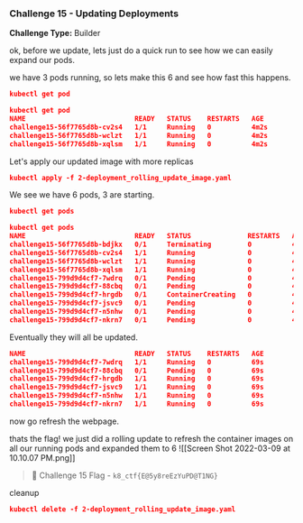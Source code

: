 ### Challenge 15 - Updating Deployments

**Challenge Type:** Builder

ok, before we update, lets just do a quick run to see how we can easily expand our pods.

we have 3 pods running, so lets make this 6 and see how fast this happens.

```json
kubectl get pod

```

```json
kubectl get pod
NAME                           READY   STATUS    RESTARTS   AGE
challenge15-56f7765d8b-cv2s4   1/1     Running   0          4m2s
challenge15-56f7765d8b-wclzt   1/1     Running   0          4m2s
challenge15-56f7765d8b-xqlsm   1/1     Running   0          4m2s
```

Let's apply our updated image with more replicas

```json
kubectl apply -f 2-deployment_rolling_update_image.yaml
```

We see we have 6 pods, 3 are starting.

```json
kubectl get pods
```

```json
kubectl get pods
NAME                           READY   STATUS              RESTARTS   AGE
challenge15-56f7765d8b-bdjkx   0/1     Terminating         0          4s
challenge15-56f7765d8b-cv2s4   1/1     Running             0          4m32s
challenge15-56f7765d8b-wclzt   1/1     Running             0          4m32s
challenge15-56f7765d8b-xqlsm   1/1     Running             0          4m32s
challenge15-799d9d4cf7-7wdrq   0/1     Pending             0          4s
challenge15-799d9d4cf7-88cbq   0/1     Pending             0          4s
challenge15-799d9d4cf7-hrgdb   0/1     ContainerCreating   0          4s
challenge15-799d9d4cf7-jsvc9   0/1     Pending             0          4s
challenge15-799d9d4cf7-n5nhw   0/1     Pending             0          4s
challenge15-799d9d4cf7-nkrn7   0/1     Pending             0          4s
```

Eventually they will all be updated. 

```json
NAME                           READY   STATUS    RESTARTS   AGE
challenge15-799d9d4cf7-7wdrq   1/1     Running   0          69s
challenge15-799d9d4cf7-88cbq   0/1     Pending   0          69s
challenge15-799d9d4cf7-hrgdb   1/1     Running   0          69s
challenge15-799d9d4cf7-jsvc9   1/1     Running   0          69s
challenge15-799d9d4cf7-n5nhw   1/1     Running   0          69s
challenge15-799d9d4cf7-nkrn7   1/1     Running   0          69s
```

now go refresh the webpage. 

thats the flag! we just did a rolling update to refresh the container images on all our running pods and expanded them to 6
![[Screen Shot 2022-03-09 at 10.10.07 PM.png]]

> 🏁 Challenge 15 Flag - `k8_ctf{E@5y8reEzYuPD@T1NG}`



cleanup

```json
kubectl delete -f 2-deployment_rolling_update_image.yaml
```